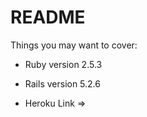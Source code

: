 # README

Things you may want to cover:

* Ruby version 2.5.3

* Rails version 5.2.6

* Heroku Link =>  